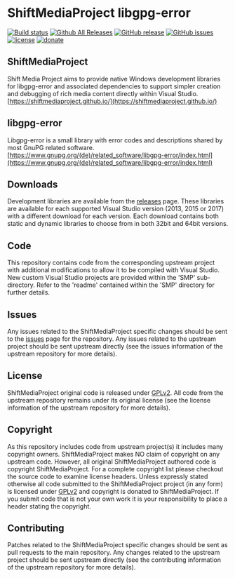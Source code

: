 ShiftMediaProject libgpg-error
=============
[![Build status](https://ci.appveyor.com/api/projects/status/91ta3j0adf0hj2fv?svg=true)](https://ci.appveyor.com/project/Sibras/libgpg-error)
[![Github All Releases](https://img.shields.io/github/downloads/ShiftMediaProject/libgpg-error/total.svg)](https://github.com/ShiftMediaProject/libgpg-error/releases)
[![GitHub release](https://img.shields.io/github/release/ShiftMediaProject/libgpg-error.svg)](https://github.com/ShiftMediaProject/libgpg-error/releases/latest)
[![GitHub issues](https://img.shields.io/github/issues/ShiftMediaProject/libgpg-error.svg)](https://github.com/ShiftMediaProject/libgpg-error/issues)
[![license](https://img.shields.io/github/license/ShiftMediaProject/libgpg-error.svg)](https://github.com/ShiftMediaProject/libgpg-error)
[![donate](https://img.shields.io/badge/donate-link-brightgreen.svg)](https://shiftmediaproject.github.io/8-donate/)
## ShiftMediaProject

Shift Media Project aims to provide native Windows development libraries for libgpg-error and associated dependencies to support simpler creation and debugging of rich media content directly within Visual Studio. [https://shiftmediaproject.github.io/](https://shiftmediaproject.github.io/)

## libgpg-error

Libgpg-error is a small library with error codes and descriptions shared by most GnuPG related software. [https://www.gnupg.org/(de)/related_software/libgpg-error/index.html](https://www.gnupg.org/(de)/related_software/libgpg-error/index.html)

## Downloads

Development libraries are available from the [releases](https://github.com/ShiftMediaProject/libgpg-error/releases) page. These libraries are available for each supported Visual Studio version (2013, 2015 or 2017) with a different download for each version. Each download contains both static and dynamic libraries to choose from in both 32bit and 64bit versions.

## Code

This repository contains code from the corresponding upstream project with additional modifications to allow it to be compiled with Visual Studio. New custom Visual Studio projects are provided within the 'SMP' sub-directory. Refer to the 'readme' contained within the 'SMP' directory for further details.

## Issues

Any issues related to the ShiftMediaProject specific changes should be sent to the [issues](https://github.com/ShiftMediaProject/libgpg-error/issues) page for the repository. Any issues related to the upstream project should be sent upstream directly (see the issues information of the upstream repository for more details).

## License

ShiftMediaProject original code is released under [GPLv2](https://www.gnu.org/licenses/gpl-2.0.html). All code from the upstream repository remains under its original license (see the license information of the upstream repository for more details).

## Copyright

As this repository includes code from upstream project(s) it includes many copyright owners. ShiftMediaProject makes NO claim of copyright on any upstream code. However, all original ShiftMediaProject authored code is copyright ShiftMediaProject. For a complete copyright list please checkout the source code to examine license headers. Unless expressly stated otherwise all code submitted to the ShiftMediaProject project (in any form) is licensed under [GPLv2](https://www.gnu.org/licenses/gpl-2.0.html) and copyright is donated to ShiftMediaProject. If you submit code that is not your own work it is your responsibility to place a header stating the copyright.

## Contributing

Patches related to the ShiftMediaProject specific changes should be sent as pull requests to the main repository. Any changes related to the upstream project should be sent upstream directly (see the contributing information of the upstream repository for more details).